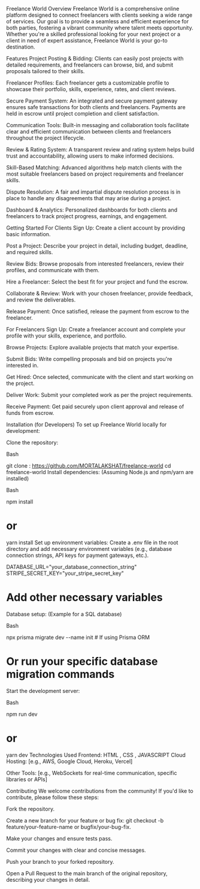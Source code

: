 Freelance World
Overview
Freelance World is a comprehensive online platform designed to connect freelancers with clients seeking a wide range of services. Our goal is to provide a seamless and efficient experience for both parties, fostering a vibrant community where talent meets opportunity. Whether you're a skilled professional looking for your next project or a client in need of expert assistance, Freelance World is your go-to destination.

Features
Project Posting & Bidding: Clients can easily post projects with detailed requirements, and freelancers can browse, bid, and submit proposals tailored to their skills.

Freelancer Profiles: Each freelancer gets a customizable profile to showcase their portfolio, skills, experience, rates, and client reviews.

Secure Payment System: An integrated and secure payment gateway ensures safe transactions for both clients and freelancers. Payments are held in escrow until project completion and client satisfaction.

Communication Tools: Built-in messaging and collaboration tools facilitate clear and efficient communication between clients and freelancers throughout the project lifecycle.

Review & Rating System: A transparent review and rating system helps build trust and accountability, allowing users to make informed decisions.

Skill-Based Matching: Advanced algorithms help match clients with the most suitable freelancers based on project requirements and freelancer skills.

Dispute Resolution: A fair and impartial dispute resolution process is in place to handle any disagreements that may arise during a project.

Dashboard & Analytics: Personalized dashboards for both clients and freelancers to track project progress, earnings, and engagement.

Getting Started
For Clients
Sign Up: Create a client account by providing basic information.

Post a Project: Describe your project in detail, including budget, deadline, and required skills.

Review Bids: Browse proposals from interested freelancers, review their profiles, and communicate with them.

Hire a Freelancer: Select the best fit for your project and fund the escrow.

Collaborate & Review: Work with your chosen freelancer, provide feedback, and review the deliverables.

Release Payment: Once satisfied, release the payment from escrow to the freelancer.

For Freelancers
Sign Up: Create a freelancer account and complete your profile with your skills, experience, and portfolio.

Browse Projects: Explore available projects that match your expertise.

Submit Bids: Write compelling proposals and bid on projects you're interested in.

Get Hired: Once selected, communicate with the client and start working on the project.

Deliver Work: Submit your completed work as per the project requirements.

Receive Payment: Get paid securely upon client approval and release of funds from escrow.

Installation (for Developers)
To set up Freelance World locally for development:

Clone the repository:

Bash

git clone : https://github.com/MORTALAKSHAT/freelance-world
cd freelance-world
Install dependencies: (Assuming Node.js and npm/yarn are installed)

Bash

npm install
# or
yarn install
Set up environment variables:
Create a .env file in the root directory and add necessary environment variables (e.g., database connection strings, API keys for payment gateways, etc.).

DATABASE_URL="your_database_connection_string"
STRIPE_SECRET_KEY="your_stripe_secret_key"
# Add other necessary variables
Database setup: (Example for a SQL database)

Bash

npx prisma migrate dev --name init # If using Prisma ORM
# Or run your specific database migration commands
Start the development server:

Bash

npm run dev
# or
yarn dev
Technologies Used
Frontend: HTML , CSS , JAVASCRIPT
Cloud Hosting: [e.g., AWS, Google Cloud, Heroku, Vercel]

Other Tools: [e.g., WebSockets for real-time communication, specific libraries or APIs]

Contributing
We welcome contributions from the community! If you'd like to contribute, please follow these steps:

Fork the repository.

Create a new branch for your feature or bug fix: git checkout -b feature/your-feature-name or bugfix/your-bug-fix.

Make your changes and ensure tests pass.

Commit your changes with clear and concise messages.

Push your branch to your forked repository.

Open a Pull Request to the main branch of the original repository, describing your changes in detail.

